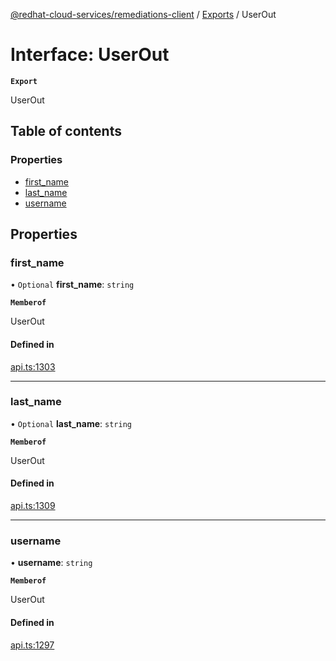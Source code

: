 [@redhat-cloud-services/remediations-client](../README.md) / [Exports](../modules.md) / UserOut

# Interface: UserOut

**`Export`**

UserOut

## Table of contents

### Properties

- [first\_name](UserOut.md#first_name)
- [last\_name](UserOut.md#last_name)
- [username](UserOut.md#username)

## Properties

### first\_name

• `Optional` **first\_name**: `string`

**`Memberof`**

UserOut

#### Defined in

[api.ts:1303](https://github.com/RedHatInsights/javascript-clients/blob/main/packages/remediations/api.ts#L1303)

___

### last\_name

• `Optional` **last\_name**: `string`

**`Memberof`**

UserOut

#### Defined in

[api.ts:1309](https://github.com/RedHatInsights/javascript-clients/blob/main/packages/remediations/api.ts#L1309)

___

### username

• **username**: `string`

**`Memberof`**

UserOut

#### Defined in

[api.ts:1297](https://github.com/RedHatInsights/javascript-clients/blob/main/packages/remediations/api.ts#L1297)
